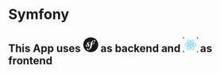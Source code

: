 # Symfony
<h2>This App uses <img src="symfony-logo.png" height="30" alt="Symfony" /> as backend and <img src="react-logo.jpg" height="30"/> as frontend</h1>
